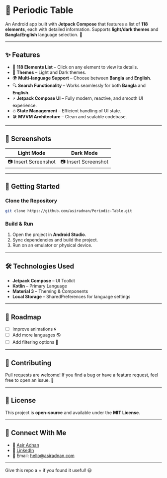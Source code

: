 # 📱 Periodic Table

An Android app built with **Jetpack Compose** that features a list of **118 elements**, each with detailed information. Supports **light/dark themes** and **Bangla/English** language selection. 🚀

---

## ✨ Features

- 📜 **118 Elements List** – Click on any element to view its details.
- 🎨 **Themes** – Light and Dark themes.
- 🌍 **Multi-language Support** – Choose between **Bangla** and **English**.
- 🔍 **Search Functionality** – Works seamlessly for both **Bangla** and **English**.
- ⚡ **Jetpack Compose UI** – Fully modern, reactive, and smooth UI experience.
- 🔥 **State Management** – Efficient handling of UI state.
- 🛠 **MVVM Architecture** – Clean and scalable codebase.

---

## 📸 Screenshots

| Light Mode | Dark Mode |
|------------|-----------|
| 📷 Insert Screenshot | 📷 Insert Screenshot |

---

## 🚀 Getting Started

### Clone the Repository
```sh
git clone https://github.com/asiradnan/Periodic-Table.git
```

### Build & Run
1. Open the project in **Android Studio**.
2. Sync dependencies and build the project.
3. Run on an emulator or physical device.

---

## 🛠 Technologies Used
- **Jetpack Compose** – UI Toolkit
- **Kotlin** – Primary Language
- **Material 3** – Theming & Components
- **Local Storage** – SharedPreferences for language settings

---

## 📌 Roadmap
- [ ] Improve animations 🌀
- [ ] Add more languages 🌎
- [ ] Add filtering options 🔽

---

## 🤝 Contributing
Pull requests are welcome! If you find a bug or have a feature request, feel free to open an issue. 🙌

---

## 📄 License
This project is **open-source** and available under the **MIT License**.

---

## 💬 Connect With Me
- 💼 [Asir Adnan](https://asiradnan.com)
- 🔗 [LinkedIn](https://linkedin.com/in/asiradnan)
- 📧 Email: hello@asiradnan.com

---

Give this repo a ⭐ if you found it useful! 😃
